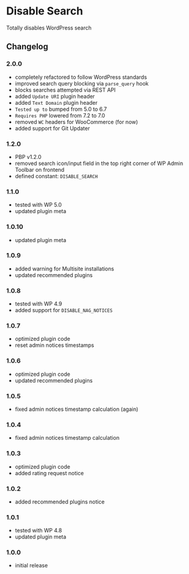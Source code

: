 # Disable Search

Totally disables WordPress search

## Changelog

### 2.0.0
- completely refactored to follow WordPress standards
- improved search query blocking via `parse_query` hook
- blocks searches attempted via REST API
- added `Update URI` plugin header
- added `Text Domain` plugin header
- `Tested up to` bumped from 5.0 to 6.7
- `Requires PHP` lowered from 7.2 to 7.0
- removed `WC` headers for WooCommerce (for now)
- added support for Git Updater

### 1.2.0
- PBP v1.2.0
- removed search icon/input field in the top right corner of WP Admin Toolbar on frontend
- defined constant: `DISABLE_SEARCH`

### 1.1.0
- tested with WP 5.0
- updated plugin meta

### 1.0.10
- updated plugin meta

### 1.0.9
- added warning for Multisite installations
- updated recommended plugins

### 1.0.8
- tested with WP 4.9
- added support for `DISABLE_NAG_NOTICES`

### 1.0.7
- optimized plugin code
- reset admin notices timestamps

### 1.0.6
- optimized plugin code
- updated recommended plugins

### 1.0.5
- fixed admin notices timestamp calculation (again)

### 1.0.4
- fixed admin notices timestamp calculation

### 1.0.3
- optimized plugin code
- added rating request notice

### 1.0.2
- added recommended plugins notice

### 1.0.1
- tested with WP 4.8
- updated plugin meta

### 1.0.0
- initial release
